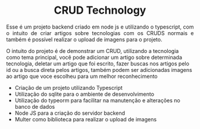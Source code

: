 <h1 align="center">CRUD Technology</h1>
<p align = "justify"> Esse é um projeto backend criado em node js e utilizando o typescript, com o intuito de criar artigos sobre tecnologias com os CRUDS normais e também é possível realizar o upload de imagens para o projeto. </p>
<p>O intuito do projeto é de demonstrar um CRUD, utilizando a tecnologia como tema principal, você pode adicionar um artigo sobre determinada tecnologia, deletar um artigo que foi escrito, fazer buscas nos artigos pelo id ou a busca direta pelos artigos, também podem ser adicionadas imagens ao artigo que voce escolheu para um melhor reconhecimento</p>
<ul>
  <li>Criação de um projeto utilizando Typescript</li>
  <li>Utilização do sqlite para o ambiente de desenvolvimento</li>
  <li>Utilização do typeorm para facilitar na manutenção e alterações no banco de dados</li>
  <li>Node JS para a criação do servidor backend</li>
  <li>Multer como biblioteca para realizar o upload de imagens</li>
</ul>
